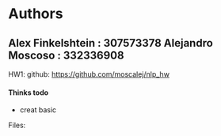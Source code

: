 # Authors
## Alex Finkelshtein : 307573378     Alejandro Moscoso : 332336908

HW1:            github:  https://github.com/moscalej/nlp_hw

#### Thinks todo
 - creat basic

Files:
